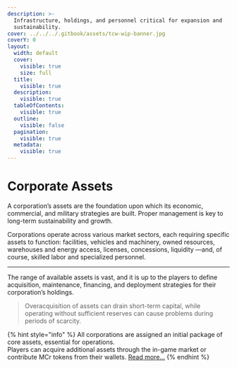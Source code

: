 ```yaml
---
description: >-
  Infrastructure, holdings, and personnel critical for expansion and
  sustainability.
cover: ../../../.gitbook/assets/tcw-wip-banner.jpg
coverY: 0
layout:
  width: default
  cover:
    visible: true
    size: full
  title:
    visible: true
  description:
    visible: true
  tableOfContents:
    visible: true
  outline:
    visible: false
  pagination:
    visible: true
  metadata:
    visible: true
---
```


# Corporate Assets

A corporation’s assets are the foundation upon which its economic, commercial, and military strategies are built. Proper management is key to long-term sustainability and growth.

Corporations operate across various market sectors, each requiring specific assets to function: facilities, vehicles and machinery, owned resources, warehouses and energy access, licenses, concessions, liquidity —and, of course, skilled labor and specialized personnel.

***

The range of available assets is vast, and it is up to the players to define acquisition, maintenance, financing, and deployment strategies for their corporation’s holdings.

> Overacquisition of assets can drain short-term capital, while operating without sufficient reserves can cause problems during periods of scarcity.

{% hint style="info" %}
All corporations are assigned an initial package of core assets, essential for operations.\
Players can acquire additional assets through the in-game market or contribute MCr tokens from their wallets. [Read more...](../../../technologies/solana-network/sustainable-economy/game-marketplace.md)
{% endhint %}
